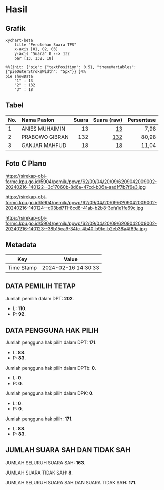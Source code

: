 # Hasil

## Grafik

```mermaid
xychart-beta
    title "Perolehan Suara TPS"
    x-axis [01, 02, 03]
    y-axis "Suara" 0 --> 132
    bar [13, 132, 18]
```

```mermaid
%%{init: {"pie": {"textPosition": 0.5}, "themeVariables": {"pieOuterStrokeWidth": "5px"}} }%%
pie showData
    "1" : 13
    "2" : 132
    "3" : 18
```

## Tabel

| No. | Nama Paslon    | Suara | Suara (raw) | Persentase |
|:--- |:-------------- | -----:| -----------:| ----------:|
| 1   | ANIES MUHAIMIN | 13    | [13][p-1]   | 7,98       |
| 2   | PRABOWO GIBRAN | 132   | [132][p-2]  | 80,98      |
| 3   | GANJAR MAHFUD  | 18    | [18][p-3]   | 11,04      |


[p-1]: https://github.com/gigit-pemilu/pemilu-2024-62-kalimantan-tengah/blob/main/pilpres/hitung-suara/sub/62-kalimantan-tengah/sub/09-lamandau/sub/04-bulik-timur/sub/2009-batu-tunggal/sub/002-tps/sub/paslon-1.txt
[p-2]: https://github.com/gigit-pemilu/pemilu-2024-62-kalimantan-tengah/blob/main/pilpres/hitung-suara/sub/62-kalimantan-tengah/sub/09-lamandau/sub/04-bulik-timur/sub/2009-batu-tunggal/sub/002-tps/sub/paslon-2.txt
[p-3]: https://github.com/gigit-pemilu/pemilu-2024-62-kalimantan-tengah/blob/main/pilpres/hitung-suara/sub/62-kalimantan-tengah/sub/09-lamandau/sub/04-bulik-timur/sub/2009-batu-tunggal/sub/002-tps/sub/paslon-3.txt

## Foto C Plano

https://sirekap-obj-formc.kpu.go.id/5904/pemilu/ppwp/62/09/04/20/09/6209042009002-20240216-140122--3c17060b-8d6a-47cd-b06a-aad1f7b7f6e3.jpg

https://sirekap-obj-formc.kpu.go.id/5904/pemilu/ppwp/62/09/04/20/09/6209042009002-20240216-140124--d03bd711-8cd8-41ab-b2b8-3efa1e1fe69c.jpg

https://sirekap-obj-formc.kpu.go.id/5904/pemilu/ppwp/62/09/04/20/09/6209042009002-20240216-140123--38b15ca9-34fc-4b40-b9fc-b2eb38a4f89a.jpg


## Metadata

| Key        | Value               |
| ---------- | ------------------- |
| Time Stamp | 2024-02-16 14:30:33 |


## DATA PEMILIH TETAP

Jumlah pemilih dalam DPT: **202**.
 * L: **110**.
 * P: **92**.

## DATA PENGGUNA HAK PILIH

Jumlah pengguna hak pilih dalam DPT: **171**.
 * L: **88**.
 * P: **83**.

Jumlah pengguna hak pilih dalam DPTb: **0**.
 * L: **0**.
 * P: **0**.

Jumlah pengguna hak pilih dalam DPK: **0**.
 * L: **0**.
 * P: **0**.

Jumlah pengguna hak pilih: **171**.
 * L: **88**.
 * P: **83**.

## JUMLAH SUARA SAH DAN TIDAK SAH

JUMLAH SELURUH SUARA SAH: **163**.

JUMLAH SUARA TIDAK SAH: **8**.

JUMLAH SELURUH SUARA SAH DAN SUARA TIDAK SAH: **171**.


